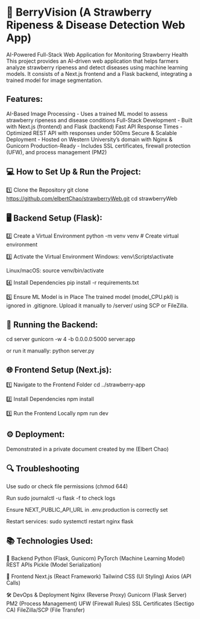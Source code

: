 # 🍓 BerryVision (A Strawberry Ripeness & Disease Detection Web App)
AI-Powered Full-Stack Web Application for Monitoring Strawberry Health
This project provides an AI-driven web application that helps farmers analyze strawberry ripeness and detect diseases using machine learning models. It consists of a Next.js frontend and a Flask backend, integrating a trained model for image segmentation.

## Features:
AI-Based Image Processing - Uses a trained ML model to assess strawberry ripeness and disease conditions
Full-Stack Development - Built with Next.js (frontend) and Flask (backend)
Fast API Response Times - Optimized REST API with responses under 500ms
Secure & Scalable Deployment - Hosted on Western University’s domain with Nginx & Gunicorn
Production-Ready - Includes SSL certificates, firewall protection (UFW), and process management (PM2)

## 💻 How to Set Up & Run the Project:
1️⃣ Clone the Repository
git clone https://github.com/elbertChao/strawberryWeb.git
cd strawberryWeb

## 🖥️ Backend Setup (Flask):
2️⃣ Create a Virtual Environment
python -m venv venv  # Create virtual environment

3️⃣ Activate the Virtual Environment
Windows:
venv\Scripts\activate

Linux/macOS:
source venv/bin/activate

4️⃣ Install Dependencies
pip install -r requirements.txt

5️⃣ Ensure ML Model is in Place
The trained model (model_CPU.pkl) is ignored in .gitignore.
Upload it manually to /server/ using SCP or FileZilla.

## 🚀 Running the Backend:
cd server
gunicorn -w 4 -b 0.0.0.0:5000 server:app

or run it manually:
python server.py

## 🌐 Frontend Setup (Next.js):
1️⃣ Navigate to the Frontend Folder
cd ../strawberry-app

2️⃣ Install Dependencies
npm install

3️⃣ Run the Frontend Locally
npm run dev

## ⚙️ Deployment:
Demonstrated in a private document created by me (Elbert Chao)

## 🔍 Troubleshooting
Use sudo or check file permissions (chmod 644)

Run sudo journalctl -u flask -f to check logs

Ensure NEXT_PUBLIC_API_URL in .env.production is correctly set

Restart services: sudo systemctl restart nginx flask

## 📚 Technologies Used:

🔧 Backend
Python (Flask, Gunicorn)
PyTorch (Machine Learning Model)
REST APIs
Pickle (Model Serialization)

🎨 Frontend
Next.js (React Framework)
Tailwind CSS (UI Styling)
Axios (API Calls)

🛠️ DevOps & Deployment
Nginx (Reverse Proxy)
Gunicorn (Flask Server)
PM2 (Process Management)
UFW (Firewall Rules)
SSL Certificates (Sectigo CA)
FileZilla/SCP (File Transfer)
